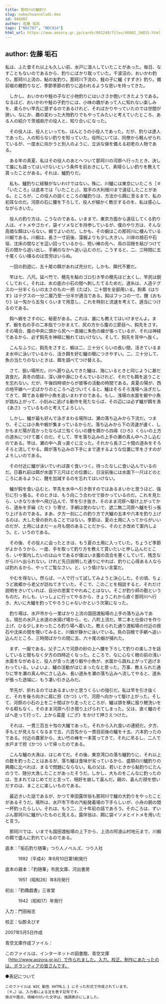 ```yaml
---
title: 那珂川の鱸釣り
slug: nakechuannoludi-dea
id: 046802
author: 佐藤 垢石
tags: ["NDC787", "NDC914"]
html_url: https://www.aozora.gr.jp/cards/001248/files/46802_26855.html
---
```


## author: 佐藤 垢石

私は、ふた昔それ以上も久しい前、水戸に浪人していたことがあった。毎日、なすこともないのであるから、釣りにばかり耽っていた。千波沼の、おいかわ釣り。那珂川上流の、鮎の友釣り。那珂川下流の、鮭の子に鱸《すずき》釣り。備前堀の鯉釣りなど、季節季節の釣りに追われるような思いを持ってきた。

　しかし、おいかわや鮭の子など小物釣りにはいささか飽いてきたようである。なるほど、おいかわや鮭の子釣りには、小味の趣があって人に知れない楽しみを、柔らかい竿先に感ずるのであるけれど、そればかりやっていたのでは世間が狭い。なにか、趣の変わった大物釣りでもやってみたいと考えていたところ、ある人の紹介で茨城県庁の役人と、知り合いになった。

　その役人は、役人といっても、ほんとうの小役人であった。だが、釣りは達人であった。人の知らない釣りを知っていた。役所にいては、同僚から軽んぜられているが、一度水に向かうと別人のように、立派な俤を備える初老の人物である。

　ある年の真夏、私はその役人のあとへついて那珂川の河原へ行ったとき、決して誰にも語ってはいけないという条件を前おきにして、素晴らしい釣りを教えて貰ったことがある。それは、鱸釣りだ。

　私も、鱸釣りに経験がないわけではない。殊に、川鱸には東京にいたころ［＃「いたころ」は底本では「いたこと」］、取手の大利根川まで遠征したことがある。ところが、この役人の説くところの鱸釣りは、方法から餌に至るまで、私の初耳なのだ。河原の石に腰を下ろして、役人が細かく教示するのを、私は感心しながらきいた。

　役人の釣り方は、こうなのである。いままで、東京方面から遠征してくる釣り人は、イトメやゴカイ、袋イソメなどを持参しているが、僕のやり方は、そんな高価な餌はいらない。蝦でよいのだ。しかも、その蝦はこの那珂川に棲んでいる川蝦である。川蝦は、長さ一寸前後、藻蝦よりも少し大きい。川岸の捨石や石垣、沈床の間などを這い回っているから、短い棒の先へ、鳥の羽根を結びつけて石の間から追い出し、手網のなかへ追い込むのだ。こうすると、二、三時間に五十尾くらい捕るのは苦労はいらぬ。

　一回の釣遊に、五十尾の餌があれば充分だ。しかも、餌代不要だ。

　竿は七、八尺。延べ竹で、穂先を鮎のゴロ引き竿の穂先ほど太くし、竿尻は鋭くしておく。それは、水の底の小石の間へ刺したてるためだ。道糸は、人造テグスの一分半くらいの太さのもの一把《たば》、二十間を全部用いる。鉤素《はりす》はテグスの一分二厘乃至一分半が適当である。鈎はフッコの一寸。錘《おもり》は一匁から五匁くらいまで用意し、これを時刻と流速を考えて、適当につけるのである。

　鈎へ蝦をさすのに、秘密がある。これは、誰にも教えてはいけませんよ。まず、蝦を右の手の二本指でつかまえて、尻の方から腹の三節目へ、鈎先をさす。その場合、腹の中央に頭から尻へ一直線に朱色の線が張っているが、それは神経であるから、必ず鈎先を神経に触れてはいけない。そして、鈎先を背中へ抜く。

　こんなふうに、鈎先をさすと、蝦は二、三十分くらいの長い間、活きているまま水中に泳いでいるから、活き餌を好む鱸の眼につきやすい。二、三十分して、魚の当たりのないときは、餌を調べてつけ替える。

　さて、狙い場所だ。川へ遡り込んできた鱸は、海にいるときと同じように甚だ貪食だ。真冬の間は、深い淵や瀞にひそんでいるけれど、それでも餌を追うことを忘れない。だが、午後四時頃からが彼等の活動の時間である。真夏の陽が、西の地平線へ一丈ばかりのところへ近づいてくると、鱸はそろそろ浅場へ泳ぎだしてきて、餌である蝦や小魚を追いまわすのである。もし、浅場の水面を蝦や小魚が跳ね上がって、小刻みに逃げる動作を見たならば、その辺には必ず鱸が餌を漁《あさ》っているものと考えてよろしい。

　しかし、鱸が最も好んで泳ぎまわる場所は、瀬の落ち込みから下流だ。つまり、そこには小魚や蝦が集まっているからだ。落ち込みから下の流速が速く、しかもまだ陽が高かったならば三匁くらいの錘を餌から四尋《ひろ》くらいの上方の道糸につけて置くのだ。そして、竿を落ち込みの上手の瀬の真ん中へさし込むのである。竿は、瀬の中へ真っ直ぐに立った。それから長さ二十間の道糸をそろそろと流してやる。餌が落ち込みの下手にまで達するような位置に竿をさすのがよろしいのである。

　その付近に鱸が泳いでいれば直ぐ食いつく。待ったなしに食い込んでいるのだ。日暮れ前は餌が水面下三尺ほどの位置に、日没前後には水面下一尺ほどのところにあるように、錘を加減するのを忘れてはいけない。

　鱸が鈎を食い込むと、竿先を水中へ引き倒すのではあるまいかと思うほど、強引に引っ張る。そのときは、もう向こう合わせで掛かっているのだ。これを見たら、いきなり水中へ飛び込んで、竿を引き抜き、そのまま河原へ駆け上がってから、道糸を手繰《たぐ》り寄せ、手網は使わないで、遮二無二河原へ鱸を引っ張り上げるのである。まあ、夕方一刻にこの釣り方で大鱸の五本や六本を釣り上げるのは、大した骨の折れることではない。季節は、夏の土用に入ってからがいいのだが、土用にはまだ一ヵ月も間のあることだから、そのとき改めて案内しよう。と、いうのである。

　その後、その役人に会ったときは、もう夏の土用に入っていた。ちょうど季節がよかろうから、一度、手を取って釣り方を教えて貰いたいと申し込んだところ、いや案内したいのは山々であるが僕はいま腹の具合を悪くしていて、残念ながら川へ出られない。けれど先日説明した通りにやれば、釣りに心得ある人ならば釣れるから、やってご覧なさい。と、いう情けない言葉だ。

　やむを得ない。然らば、一人で行って試してみようと決心した。その頃、ちょうど故郷から老父が訪ねてきていた。そこで、このことを相談すると、それだけ説明をきいていれば、自分の思案でやれぬことはない。そこが釣り師の勘というものだ。わしも、いっしょに行ってやるから、きょうこれから直ぐ那珂川へ行き、大いに大鱸を釣ってやろうじゃないかという次第になった。

　釣り場は、水戸市から一里ばかり上流の国田渡船場の上手の落ち込みである。現在の水戸上水道の水揚げ場から、七、八町上流だ。竿二本と仕掛けを作り上げ、ひる少しまわったころ釣り場へ着いた。教えられた通り渡船場の付近の捨石や沈床の間を覗いてみると、川蝦が静かに泳いでいる。鳥の羽根で手網へ追い込んだところ、三時間ばかりの間に五、六十尾の蝦が捕れた。

　まず、一服である。父子二人で河原の砂の上へ腰を下ろして釣りの楽しさを話していると間もなく夕方の四時近くなった。ところで、なに心なく眼の前の浅い水面をながめると、役人が言った通り蝦や小魚が、水面から跳ね上がって逃げまわっている。いよいよ、鱸の活動がはじまったなと思った。万事、教えられた通りに竿を瀬の真ん中にさし込み、長い道糸を瀬の落ち込みへ流してやると、道糸が張った途端に、もう凄い引き込みだ。

　竿先が、折れるのではあるまいかと思うくらいの強引だ。私は竿を引き抜くと、それを後ろ向きに肩に担《かつ》いで、河原へ向かって駆け上がった。そして、河原の小石の上を二十間ばかり走ったところが、鱸は頭を横に振り鰓洗いをやる暇もなく、そのまま河原へ引き摺り上げられてしまった。父は、直ぐ鱸のそばへ走って行って、上から茣蓙《ござ》をかけて押さえつけた。

　それは、一貫三百五十匁の大鱸であった。それから入れ食いの連続だ。夕方、手もとが見えなくなるまで五、六百匁から一貫目前後の鱸を十五、六本釣ったのである。付近の農家から、太い竹の棒を一本貰ってきて、それに吊るし、二人で水戸まで担《かつ》いで帰ったのである。

　こんな鱸の大漁は、はじめてだ。その後、東京湾口の落ち鱸釣りに、それ以上の数を釣ったことはあるが、落ち鱸は食味が劣っているから、盛期の川鱸釣りの興趣に比べれば、まるで問題にならない。私の父は、若いときから鮎釣りにたんのうで、随分大漁したことがあったそうだ。しかし、大ものをこんなに釣ったのは、生まれてはじめてだと言って、相好を崩して喜んだ。親の、喜んだ顔を想いだすのは、まことに楽しいものである。

　最近きいた話であるが、かつて幸田露伴翁も那珂川で鱸の大釣りをやったことがあるそうだ。場所は、水戸市下市の汽船発着場の下手らしいが、小舟の胴の間一杯釣ったらしい。それは、もう二、三十年前の話であろう。そのころは、ずいぶん那珂川に鱸がいたものと見える。露伴翁は、餌に袋イソメとイトメを用いたと言う。

　那珂川では、いまでも国田渡船場の上下から、上流の阿波山村地元まで、川蝦の餌で盛んに釣れているのである。













底本：「垢石釣り随筆」つり人ノベルズ、つり人社


　　　1992（平成4）年9月10日第1刷発行

底本の親本：「釣随筆」市民文庫、河出書房

　　　1951（昭和26）年8月発行

初出：「釣趣戯書」三省堂

　　　1942（昭和17）年発行

入力：門田裕志

校正：仙酔ゑびす

2007年5月5日作成

青空文庫作成ファイル：

このファイルは、インターネットの図書館、青空文庫（http://www.aozora.gr.jp/）で作られました。入力、校正、制作にあたったのは、ボランティアの皆さんです。











●表記について


	このファイルは W3C 勧告 XHTML1.1 にそった形式で作成されています。
	［＃…］は、入力者による注を表す記号です。
	傍点や圏点、傍線の付いた文字は、強調表示にしました。